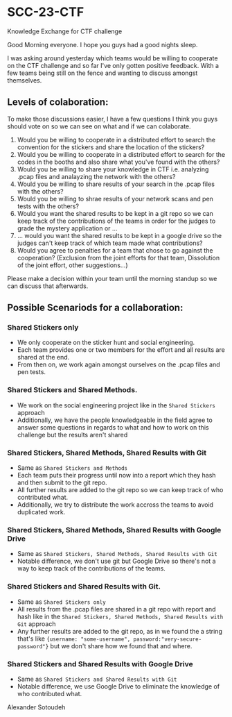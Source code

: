 # SCC-23-CTF
Knowledge Exchange for CTF challenge

Good Morning everyone. I hope you guys had a good nights sleep.

I was asking around yesterday which teams would be willing to cooperate on the CTF challenge and so far I've only gotten positive feedback. With a few teams being still on the fence and wanting to discuss amongst themselves.

## Levels of colaboration:   
To make those discussions easier, I have a few questions I think you guys should vote on so we can see on what and if we can colaborate.
1. Would you be willing to cooperate in a distributed effort to search the convention for the stickers and share the location of the stickers?
2. Would you be willing to cooperate in a distributed effort to search for the codes in the booths and also share what you've found with the others?
3. Would you be willing to share your knowledge in CTF i.e. analyzing .pcap files and analayzing the network with the others?
4. Would you be willing to share results of your search in the .pcap files with the others?
6. Would you be willing to shrae results of your network scans and pen tests with the others?
7.  Would you want the shared results to be kept in a git repo so we can keep track of the contributions of the teams in order for the judges to grade the mystery application or ...
8. ... would you want the shared results to be kept in a google drive so the judges can't keep track of which team made what contributions?
9. Would you agree to penalties for a team that chose to go against the cooperation? (Exclusion from the joint efforts for that team, Dissolution of the joint effort, other suggestions...)

Please make a decision within your team until the morning standup so we can discuss that afterwards.

## Possible Scenariods for a collaboration:   

### Shared Stickers only    
- We only cooperate on the sticker hunt and social engineering.
- Each team provides one or two members for the effort and all results are shared at the end.
- From then on, we work again amongst ourselves on the .pcap files and pen tests.

### Shared Stickers and Shared Methods.   
- We work on the social engineering project like in the `Shared Stickers` approach
- Additionally, we have the people knowledgeable in the field agree to answer some questions in regards to what and how to work on this challenge but the results aren't shared

### Shared Stickers, Shared Methods, Shared Results with Git    
- Same as `Shared Stickers and Methods`
- Each team puts their progress until now into a report which they hash and then submit to the git repo.
- All further results are added to the git repo so we can keep track of who contributed what.
- Additionally, we try to distribute the work accross the teams to avoid duplicated work.

### Shared Stickers, Shared Methods, Shared Results with Google Drive   
- Same as `Shared Stickers, Shared Methods, Shared Results with Git`
- Notable difference, we don't use git but Google Drive so there's not a way to keep track of the contributions of the teams.

### Shared Stickers and Shared Results with Git.   
- Same as `Shared Stickers only`
- All results from the .pcap files are shared in a git repo with report and hash like in the `Shared Stickers, Shared Methods, Shared Results with Git` approach
- Any further results are added to the git repo, as in we found the a string that's like `{username: "some-username", password:"very-secure-password"}` but we don't share how we found that and where.

### Shared Stickers and Shared Results with Google Drive
- Same as `Shared Stickers and Shared Results with Git`
- Notable difference, we use Google Drive to eliminate the knowledge of who contributed what.



Alexander Sotoudeh
